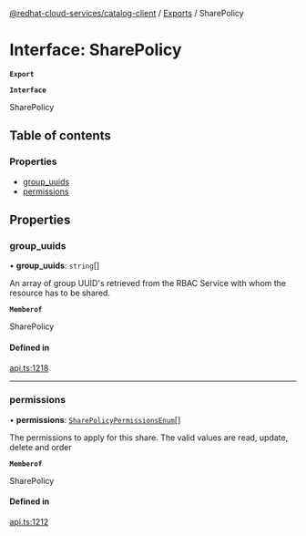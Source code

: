 [@redhat-cloud-services/catalog-client](../README.md) / [Exports](../modules.md) / SharePolicy

# Interface: SharePolicy

**`Export`**

**`Interface`**

SharePolicy

## Table of contents

### Properties

- [group\_uuids](SharePolicy.md#group_uuids)
- [permissions](SharePolicy.md#permissions)

## Properties

### group\_uuids

• **group\_uuids**: `string`[]

An array of group UUID\'s retrieved from the RBAC Service with whom the resource has to be shared.

**`Memberof`**

SharePolicy

#### Defined in

[api.ts:1218](https://github.com/RedHatInsights/javascript-clients/blob/master/packages/catalog/api.ts#L1218)

___

### permissions

• **permissions**: [`SharePolicyPermissionsEnum`](../enums/SharePolicyPermissionsEnum.md)[]

The permissions to apply for this share. The valid values are read, update, delete and order

**`Memberof`**

SharePolicy

#### Defined in

[api.ts:1212](https://github.com/RedHatInsights/javascript-clients/blob/master/packages/catalog/api.ts#L1212)
